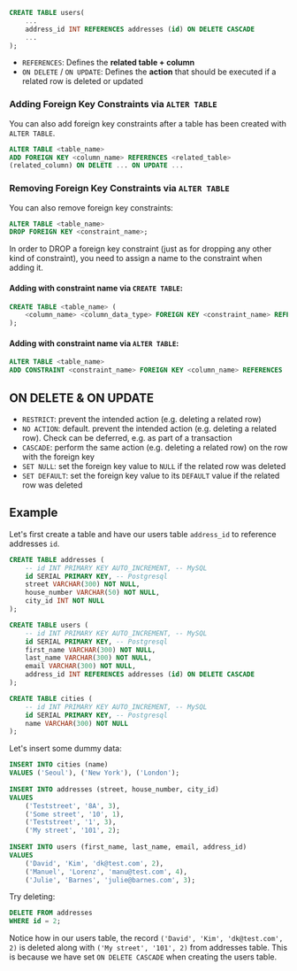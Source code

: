 
```sql
CREATE TABLE users(
	...
	address_id INT REFERENCES addresses (id) ON DELETE CASCADE
	...
);
```

- `REFERENCES`: Defines the **related table + column**
- `ON DELETE` / `ON UPDATE`: Defines the **action** that should be executed if a related row is deleted or updated

### Adding Foreign Key Constraints via `ALTER TABLE`

You can also add foreign key constraints after a table has been created with `ALTER TABLE`.
```sql
ALTER TABLE <table_name>
ADD FOREIGN KEY <column_name> REFERENCES <related_table>
(related_column) ON DELETE ... ON UPDATE ...
```

### Removing Foreign Key Constraints via `ALTER TABLE`

You can also remove foreign key constraints:
```sql
ALTER TABLE <table_name>
DROP FOREIGN KEY <constraint_name>;
```
In order to DROP a foreign key constraint (just as for dropping any other kind of constraint), you need to assign a name to the constraint when adding it.

#### Adding with constraint name via `CREATE TABLE`:
```sql
CREATE TABLE <table_name> (
	<column_name> <column_data_type> FOREIGN KEY <constraint_name> REFERENCES ...
);
```

#### Adding with constraint name via `ALTER TABLE`:
```sql
ALTER TABLE <table_name>
ADD CONSTRAINT <constraint_name> FOREIGN KEY <column_name> REFERENCES ...
```

## ON DELETE & ON UPDATE

- `RESTRICT`: prevent the intended action (e.g. deleting a related row)
- `NO ACTION`: default. prevent the intended action (e.g. deleting a related row). Check can be deferred, e.g. as part of a transaction
- `CASCADE`: perform the same action (e.g. deleting a related row) on the row with the foreign key
- `SET NULL`: set the foreign key value to `NULL` if the related row was deleted
- `SET DEFAULT`: set the foreign key value to its `DEFAULT` value if the related row was deleted

## Example

Let's first create a table and have our users table `address_id` to reference addresses `id`.
```sql
CREATE TABLE addresses (
	-- id INT PRIMARY KEY AUTO_INCREMENT, -- MySQL
	id SERIAL PRIMARY KEY, -- Postgresql
	street VARCHAR(300) NOT NULL,
	house_number VARCHAR(50) NOT NULL,
	city_id INT NOT NULL
);

CREATE TABLE users (
	-- id INT PRIMARY KEY AUTO_INCREMENT, -- MySQL
	id SERIAL PRIMARY KEY, -- Postgresql
	first_name VARCHAR(300) NOT NULL,
	last_name VARCHAR(300) NOT NULL,
	email VARCHAR(300) NOT NULL,
	address_id INT REFERENCES addresses (id) ON DELETE CASCADE
);

CREATE TABLE cities (
	-- id INT PRIMARY KEY AUTO_INCREMENT, -- MySQL
	id SERIAL PRIMARY KEY, -- Postgresql
	name VARCHAR(300) NOT NULL
);
```

Let's insert some dummy data:
```sql
INSERT INTO cities (name)
VALUES ('Seoul'), ('New York'), ('London');
  
INSERT INTO addresses (street, house_number, city_id)
VALUES
	('Teststreet', '8A', 3),
	('Some street', '10', 1),
	('Teststreet', '1', 3),
	('My street', '101', 2);
  
INSERT INTO users (first_name, last_name, email, address_id)
VALUES
	('David', 'Kim', 'dk@test.com', 2),
	('Manuel', 'Lorenz', 'manu@test.com', 4),
	('Julie', 'Barnes', 'julie@barnes.com', 3);
```

Try deleting:
```sql
DELETE FROM addresses
WHERE id = 2;
```

Notice how in our users table, the record `('David', 'Kim', 'dk@test.com', 2)` is deleted along with `('My street', '101', 2)` from addresses table.
This is because we have set `ON DELETE CASCADE` when creating the users table.